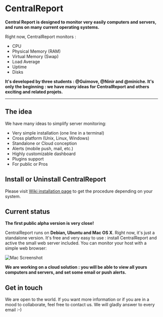 # CentralReport

**Central Report is designed to monitor very easily computers and servers, and runs on many current operating systems.**

Right now, CentralReport monitors :

* CPU
* Physical Memory (RAM)
* Virtual Memory (Swap)
* Load Average
* Uptime
* Disks

**It's developed by three students : @Guimove, @Ninir and @miniche. It's only the beginning : we have many ideas for CentralReport and others exciting and related projets.**

****

## The idea

We have many ideas to simplify server monitoring:

* Very simple installation (one line in a terminal)
* Cross platform (Unix, Linux, Windows)
* Standalone or Cloud conception
* Alerts (mobile push, mail, etc.)
* Highly customizable dashboard
* Plugins support
* For public or Pros


## Install or Uninstall CentralReport
Please visit [Wiki installation page](https://github.com/miniche/CentralReport/wiki/Installation) to get the procedure depending on your system.


## Current status
**The first public alpha version is very close!**

CentralReport runs on **Debian, Ubuntu and Mac OS X**.
Right now, it's just a standalone version. It's free and very easy to use : install CentralReport and active the small web server included. You can monitor your host with a simple web browser:

![Mac Screenshot](https://raw.github.com/miniche/CentralReport/develop/tools/screenshots/Capture_Mac.png)



__We are working on a cloud solution : you will be able to view all yours computers and servers, and set some email or push alerts.__


## Get in touch
We are open to the world. If you want more information or if you are in a mood to collaborate, feel free to contact us.
We will gladly answer to every email :-)
